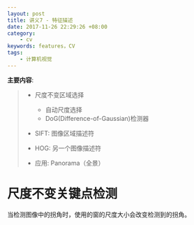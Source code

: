 ```yaml
---
layout: post
title: 讲义7 - 特征描述
date: 2017-11-26 22:29:26 +08:00
category:
    - cv
keywords: features，CV
tags:
    - 计算机视觉
---
```


**主要内容**:

> - 尺度不变区域选择
>   - 自动尺度选择
>   - DoG(Difference-of-Gaussian)检测器
> - SIFT: 图像区域描述符
>
> - HOG: 另一个图像描述符
>
> - 应用: Panorama（全景）

# 尺度不变关键点检测

当检测图像中的拐角时，使用的窗的尺度大小会改变检测到的拐角。
